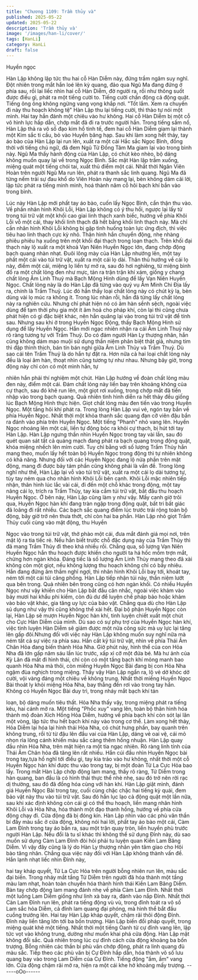 ```yaml
---
title: "Chương 1109: Trầm thủy và"
published: 2025-05-22
updated: 2025-05-22
description: 'Trầm thủy và'
image: '/images/han-li/cover/'
tags: [HanLi]
category: HanLi
draft: false
---
```


Huyền ngọc

Hàn Lập không lập tức thu hai cỗ Hàn Diễm này, đứng trầm ngâm
suy nghĩ.
Đột nhiên trong mắt hắn loé lên kỳ quang, đảo qua Ngũ Ma đang
đứng ở phía sau, rồi lai liếc nhìn hai cỗ Hàn Diễm, đờ người ra,
rồi như thông suốt được điều gì, phát ra một tiếng cười to. Tiếng
cười chấn động cả động quật. Tiếng ông ông không ngừng vang
vọng khắp nơi.
"Tốt lắm. Xem ra chuyến đi này thu hoạch không tệ" Hàn Lập thu
lại tiếng cười, thì thào tự nói một mình. Hai tay hắn đánh một
chiêu vào hư không. Hai cỗ Hàn Diễm bị một cỗ vô hình lực hấp
dẫn, chớp mắt đã đi ra trước người hắn.
Trong tiếng sấm nổ, Hàn Lập thả ra vô số đạo kim hồ tinh tế, đem
hai cỗ Hàn Diễm giam lại thành một Kim sắc ti cầu, bỏ vào Huyền
băng hạp. Sau khi làm xong hết thảy, tay áo bào của Hàn Lập lại
run lên, xuất ra một cái Hắc sắc Ngọc Bình, đồng thời với tiếng
chú ngữ, đã đem Ngũ Tử Đồng Tâm Ma giam lại vào trong bình
này.
Ngũ Ma thấy hành động của Hàn Lập, có chút kèo nhèo, bộ dáng
không muốn quay lại về trong Ngọc Bình. Sắc mặt Hàn lập trầm
xuống, miệng quát một tiếng chói tai, xuất thủ điểm một cái. Nhất
thời Ngân Viên Hoàn trên người Ngũ Ma run lên, phát ra thanh
sắc linh quang.
Ngũ Ma đã từng nếm trải sự đau khổ do Viên Hoàn này mang lại,
bèn không dám cãi lời, lập tức phát ra tíếng minh minh, hoá thành
năm cỗ hôi bạch khí bắn vào trong bình.

Lúc này Hàn Lập mới phất tay áo bào, cuốn lấy Ngọc Bình, cẩn
thận thu vào.
Về phần nhân hình Khôi Lỗi, Hàn Lập không có ý thu hồi, ngược
lại lấy từ trong túi trữ vật một khối cao giai linh thạch xanh biếc,
hướng về phía Khôi Lỗi vỗ một cái, thay khối linh thạch đã hết
bằng khối linh thạch này.
Mà chỉ cần nhân hình Khôi Lỗi không bị gặp tình huống toàn lực
ứng địch, thì việc tiêu hao linh thạch cực kỳ nhỏ. Thân hình hắn
chuyển động, nhẹ nhàng phiêu phiêu hạ xuống trên một khối đại
thạch trong loạn thạch. Trên khối đại thạch này lộ xuất ra một
khoả Vạn Niên Huyền Ngọc lớn, đang chớp động bạch quang
nhàn nhạt.
Đuôi lông mày của Hàn Lập nhướng lên, một tay phất một cái vào
túi trữ vật, xuất ra một cái lọ dài. Thân thủ hướng về cái lọ này,
điểm một cái, miệng lọ liền tự mở ra, sau đó hơi nghiêng, từ
miệng bình đổ ra một chất lỏng đen như mực, tản ra trận trận khí
xám, giống y chang chất lỏng Âm Linh Thuỷ mà Bạch Mộng Hinh
dùng để lấy Vạn Niên Huyền Ngọc.
Chất lỏng này là do Hàn Lập đã từng vào quỷ vụ Âm Minh Chi Địa
lấy ra, chính là Trầm Thuỷ. Lúc đó hắn thấy loại chất lỏng này có
chút kỳ lạ, bèn dùng vài lọ múc ra không ít. Trong lúc nhàn rỗi,
hắn đã từng lấy chất lỏng này ra nghiên cứu. Nhưng chỉ phát hiện
nó có âm hàn sềnh sệch, ngoài việc dùng để tạm thời phụ gia một
ít âm hoả cho pháp khí, còn lại thì cũng chưa phát hiện có gì đặc
biệt khác, nên hắn quăng lại vào trong túi trữ vật để tính sau.
Nhưng sau khi ở trong Huyền Ngọc Động, thấy Bạch Mộng Hinh
sử dụng để lấy Huyền Ngọc. Hắn mới ngạc nhiên nhận ra cái Âm
Linh Thuỷ này rõ ràng tương tự với Trầm Thuỷ. Do có đám người
Hàn Ly thượng nhân, hắn cũng không dám mạo muội sử dụng
thần niệm phân biệt thật giả, nhưng tim thì đập thình thịch, bán tín
bán nghi giữa Âm Linh Thủy và Trầm Thuỷ.
Dù sao cái tên Trầm Thuỷ là do hắn tự đặt ra. Hơn nữa cả hai loại
chất lỏng này đều là loại âm hàn, thoạt nhìn cũng tương tự như
nhau. Nhưng bây giờ, trong động này chỉ còn có một mình hắn, tự

nhiên hắn phải thí nghiệm một chút.
Hàn Lập hướng về đoàn chất lỏng màu đen này, điểm một cái.
Đám chất lỏng này liền bay trên khoảng không của cự thạch, sau
đó khẽ run lên, một giọt rơi xuống, trong chớp mắt đã tiến nhập
vào trong bạch quang.
Quả nhiên tình hình diễn ra hết thảy đều giống lúc Bạch Mộng
Hinh thực hiện. Giọt chất lỏng màu đen tiến vào trong Huyền
Ngọc. Một tầng hôi khí phát ra.
Trong lòng Hàn Lập vui vẻ, ngón tay bắn về phía Huyền Ngọc.
Nhất thời một khỏa thanh sắc quang đạn cỡ viên đậu bắn ra đánh
vào phía trên Huyền Ngọc. Một tiếng "Phanh" nhỏ vang lên.
Huyền Ngọc nhoáng lên một cái, liền tự động bóc ra khỏi cự
thạch, bị hút tới tay Hàn Lập.
Hàn Lập ngưng thần nhìn Huyền Ngọc trong tay vài lần, sau đó
quét quan sát tất cả quáng mạch đang phát ra bạch quang trong
động quật, khóa miệng nhếch lên mỉm cười.
Tuy chỉ bằng với số lượng Trầm Thủy hắn mang theo, muốn lấy
hết toàn bộ Huyền Ngọc trong động thì tự nhiên không có khả
năng. Nhưng đối với các Huyền Ngọc đang lộ nửa phần trên mặt
động, mang đi được bảy tám phần cũng không phải là vấn đề.
Trong lòng nghĩ như thế, Hàn Lập lại vỗ vào túi trữ vật, xuất ra
một cái lọ dài tương tự, tùy tay ném qua cho nhân hình Khôi Lỗi
bên cạnh. Khôi Lỗi mặc nhiên tiếp nhận, thân hình lúc lắc vài cái,
đi đến một chỗ khác trong động, một tay nâng cái lọ, trích ra Trầm
Thủy, tay kia cầm túi trữ vật, bắt đầu thu hoạch Huyền Ngọc.
Ở bên này, Hàn Lập cũng làm y như vậy.
Mấy canh giờ trôi qua, Huyền Ngọc hàn khí đang tràn ngập trong
động quật, bất tri bất giác đã loãng đi rất nhiều. Các bạch sắc
quang điểm lúc trước trải rộng toàn bộ động, bây giờ trở nên thưa
thớt, chỉ còn hai ba phần.
Hàn Lập nhỏ giọt Trầm Thủy cuối cùng vào mặt động, thu Huyền

Ngọc vào trong túi trữ vật, thở phào một cái, đưa mắt đánh giá
mọi nơi, trên mặt lộ ra tia tiếc rẻ.
Nếu hắn biết trước chỗ đặc dụng này của Trầm Thủy thì đã mang
Trầm Thủy đi theo khá nhiều rồi.
Chẳng qua, số lượng Vạn Niên Huyền Ngọc hắn thu hoạch được
khiến cho người ta há hốc mồm trợn mắt, chừng hơn ngàn khỏa.
Đáng tiếc là số lượng Âm Linh Thủy mang theo đã xài không còn
một giọt, nếu không lượng thu hoạch không chỉ có bấy nhiêu.
Hắn đang đứng âm thầm nghĩ ngợi, thì nhân hình Khôi Lỗi bay
tới, khoát tay, ném tới một cái túi căng phồng. Hàn Lập tiếp nhận
túi này, thần niệm lướt qua bên trong. Quả nhiên bên trong cũng
có hơn ngàn khối.
Có nhiều Huyền Ngọc như vậy khiến cho Hàn Lập bắt đầu cân
nhắc, ngoài việc khảm vào bảy mươi hai khẩu phi kiếm, còn đủ
dư để luyện chế pháp bảo hoặc khảm vào bảo vật khác, gia tăng
uy lực của bảo vật.
Chẳng qua dù cho Hàn Lập sủ dụng như vậy thì cũng không thể
xài hết. Đại bộ phận Huyền Ngọc còn lại, Hàn Lập sẽ mượn
Huyền Ngọc hàn khí, tinh luyện chiết xuất một chút cho Cực Hàn
Diễm của mình. Dù sao có sự phụ trợ của Huyền Ngọc hàn khí,
việc tinh luyện Hàn Diễm sẽ giảm được một nửa công sức mà uy
lực lại tăng lên gấp đôi.Nhưng đối với việc này Hàn Lập không
muốn suy nghĩ nữa mà ném tất cả sự việc ra phía sau.
Hắn cất kỹ túi trữ vật, nhìn về phía Thái Âm Chân Hỏa đang biến
thành Hỏa Nha. Giờ phút này, hình thể của con Hỏa Nha đã lớn
gấp năm sáu lần lúc trước, xấp xỉ cỡ một đứa bé. Mà hư ảnh của
Kỳ Lân đã mất đi hình thái, chỉ còn có một tầng bạch khí mỏng
manh bao quanh Hỏa Nha mà thôi, còn miếng Huyền Ngọc Bài
đang bị con Hỏa Nha ngậm đùa nghịch trong miệng.
Thấy vậy Hàn Lập ngẩn ra, lộ vẻ dở khóc dở cười, vội vàng đáng
một chiêu về không trung. Nhất thời miếng Huyền Ngọc Bài thoát
ly khỏi miệng Hỏa Nha, bay thẳng đến rơi vào trong tay hắn.
Không có Huyền Ngọc Bài duy trì, trong nháy mắt bạch khí tán

loạn, bộ dáng muốn tiêu thất.
Hỏa Nha thấy vậy, trong miệng phát ra tiếng kêu, hai cánh mở ra.
Một tiếng "Phốc xuy" vang lên, toàn bộ thân hình hóa thành mộ
đoàn Xích Hồng Hỏa Diễm, hướng về phía bạch khí còn sót lại
lăn một vòng, lập tức thu hết bạch khí này vào trong cơ thể.
Làm xong hết thảy, Hỏa Diễm lại hóa lại hình thái Hỏa Nha, có
chút hưng phấn, bay quanh trên không trung, rồi từ từ đậu lên
đầu vai của Hàn Lập, dáng vẻ oai vệ, cái mỏ nhọn rỉa lông cánh
khiến màu sắc càng thêm hồng nhuận. Hàn Lập quay đầu nhìn
Hỏa Nha, trên mặt hiện ra một tia ngạc nhiên. Rõ ràng linh tính
của Thái Âm Chân hỏa đã tăng lên rất nhiều.
Hắn cúi đầu nhìn Huyền Ngọc bài trong tay,tựa hồ nghĩ tới điều
gì, tay kia trảo vào hư không, nhất thời một cỗ Huyền Ngọc hàn
khí được thu vào trong tay, bị một đoàn Tử La Cực Hỏa bao lấy.
Trong mắt Hàn Lập chớp động lam mang, thấy rõ ràng, Tử Diễm
trong hàn quang, ban đầu là có hình thái thực thể nhè nhẹ, sau đó
trở nên rời rạc dị thường, sau đó đã đồng hóa cùng với hàn khí.
Hàn Lập giật mình, đánh giá Huyền Ngọc Bài trong tay, cuối cùng
chậc chậc hai tiếng kỳ quái, đem bảo vật này thu vào túi trữ vật.
Sau đó hắn lục lạo cả động quật một lần nữa, sau khi xác định
không còn cái gì có thể thu hoạch, liền mang nhân hình Khôi Lỗi
và Hỏa Nha, hóa thành một đạo thanh hồng, hướng về phía cửa
động chạy đi.
Cửa động đã bị đóng kín.
Hàn Lập nhìn vào các phù văn thần bí đầy màu sắc ở cửa động,
không nói hai lời, phất tay áo bào một cái, Càm Lam Đỉnh trong
tay áo bắn ra, sau một trận quay tròn, liền huyền phù trước người
Hàn Lập.
Nếu đổi là tu sĩ khác thì không thể sử dụng Đỉnh này, dù sao
muốn sử dụng Càm Lam Đỉnh đòi hỏi phải tu luyện quan Kiền
Lam Băng Diễm. Vì vậy đây cũng là lý do Hàn Ly thượng nhân
yên tâm giao cho Hôi bào tăng nhân. Chẳng qua việc này đối với
Hàn Lập không thành vấn đề. Hắn lạnh nhạt liếc nhìn Đỉnh này,

hai tay kháp quyết, Tử La Cực Hỏa trên người bỗng nhiên run
lên, màu sắc đại biến.
Trong nháy mắt tầng Tử Diễm trên người đã hóa thành một tầng
màu lam nhạt, hoàn toàn chuyển hóa thành hình thái Kiền Lam
Băng Diễm.
Bàn tay chớp động lam mang đánh nhẹ về phía Càm Lam Đỉnh.
Nhất thời một luồng Lam Diễm giống như linh xà bay ra, đánh vào
nắp Đỉnh. Nhất thời Càn Lam Đỉnh run lên, phát ra tiếng động vù
vù, trong đỉnh toát ra vô số Lam sắc hỏa Diễm, cả đỉnh lam quang
đại phóng, mà hình thể bắt đầu cuồng trướng lên.
Hai tay Hàn Lập kháp quyết, chậm rãi thôi động Đỉnh. Đỉnh này
liền tăng lớn tới ba bốn trượng. Hàn Lập biến đổi pháp quyết,
trong miệng quát khẽ một tiếng.
Nhất thời một tiếng Oanh từ cự đỉnh vang lên, lập tức vọt vào
không trung, dường như muốn khai phá cửa động.
Hàn Lập mặt không đổi sắc.
Quả nhiên trong lúc cự đỉnh cách cửa động khoảng ba bốn
trượng. Bỗng nhiên các thần bí phù văn chớp động, phát ra linh
quang đủ màu sắc. Tiếp theo các phù văn bị Cự Đỉnh hấp dẫn,
hóa thành vô số lưu quang bay vào trong Lam Diễm của Cự Đỉnh.
Tiếng động "ầm, ầm" vang lớn. Cửa động chậm rãi mở ra, hiện ra
một cái khe hở khoảng mấy trượng.
------oOo------
